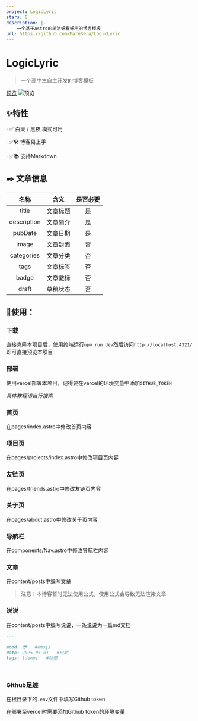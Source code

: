 ```yaml
---
project: LogicLyric
stars: 8
description: |-
    一个基于Astro的简洁好看好用的博客模板
url: https://github.com/MareSera/LogicLyric
---
```


# LogicLyric

> 一个高中生自主开发的博客模板

[预览](https://LogicLyric.maresera.top/)
![预览](https://LogicLyric.maresera.top/)

## ✨特性

· ✅ 白天 / 黑夜 模式可用

· ✅🛠️ 博客易上手

· ✅📚 支持Markdown

## ✒️ 文章信息

|    名称     |   含义   | 是否必要 |
| :---------: | :------: | :------: |
|    title    | 文章标题 |    是    |
| description | 文章简介 |    是    |
|   pubDate   | 文章日期 |    是    |
|    image    | 文章封面 |    否    |
| categories  | 文章分类 |    否    |
|    tags     | 文章标签 |    否    |
|    badge    | 文章徽标 |    否    |
|    draft    | 草稿状态 |    否    |


## 🔭使用：

### 下载

直接克隆本项目后，使用终端运行`npm run dev`然后访问`http://localhost:4321/`即可直接预览本项目

### 部署

使用vercel部署本项目，记得要在vercel的环境变量中添加`GITHUB_TOKEN`

_具体教程请自行搜索_

### 首页

在pages/index.astro中修改首页内容

### 项目页

在pages/projects/index.astro中修改项目页内容

### 友链页

在pages/friends.astro中修改友链页内容


### 关于页

在pages/about.astro中修改关于页内容

### 导航栏

在components/Nav.astro中修改导航栏内容

### 文章

在content/posts中编写文章

> 注意！本博客暂时无法使用公式，使用公式会导致无法渲染文章

### 说说

在content/posts中编写说说，一条说说为一篇md文档

```md
---

mood: 😎   #emoji
date: 2025-05-01   #日期
tags: [demo]   #标签

---
```

### Github足迹

在根目录下的`.env`文件中填写Github token

在部署至vercel时需要添加Github token的环境变量
